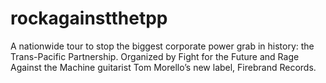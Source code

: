 # rockagainstthetpp
A nationwide tour to stop the biggest corporate power grab in history: the Trans-Pacific Partnership. Organized by Fight for the Future and Rage Against the Machine guitarist Tom Morello’s new label, Firebrand Records.
